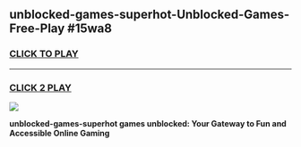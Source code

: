 
## unblocked-games-superhot-Unblocked-Games-Free-Play #15wa8
<h3>
<a href="https://us.freeplayer.one?title=unblocked-games-superhot&ref=9M">CLICK TO PLAY</a></h3>
<hr>

<h3>
<a href="https://us.freeplayer.one?title=unblocked-games-superhot&ref=9M">CLICK 2 PLAY</a>
  
</h3>

<a href="https://us.freeplayer.one?title=unblocked-games-superhot&ref=9M"><img src="https://clearcache.store/games.png"></a>


**unblocked-games-superhot games unblocked: Your Gateway to Fun and Accessible Online Gaming**
